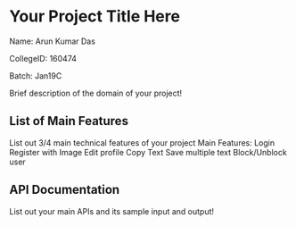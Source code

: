 # Your Project Title Here
Name: Arun Kumar Das

CollegeID: 160474

Batch: Jan19C

Brief description of the domain of your project!

## List of Main Features
List out 3/4 main technical features of your project
Main Features:
Login
Register with Image
Edit profile
Copy Text
Save multiple text
Block/Unblock user

## API Documentation
List out your main APIs and its sample input and output!

